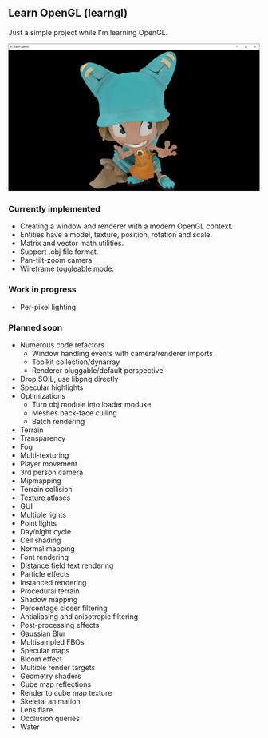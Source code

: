 ## Learn OpenGL (learngl)

Just a simple project while I'm learning OpenGL.

![Wakfu example character](docs/screenshot.png)

### Currently implemented

- Creating a window and renderer with a modern OpenGL context.
- Entities have a model, texture, position, rotation and scale.
- Matrix and vector math utilities.
- Support .obj file format.
- Pan-tilt-zoom camera.
- Wireframe toggleable mode.

### Work in progress

- Per-pixel lighting

### Planned soon

- Numerous code refactors
    - Window handling events with camera/renderer imports
    - Toolkit collection/dynarray
    - Renderer pluggable/default perspective
- Drop SOIL, use libpng directly
- Specular highlights
- Optimizations
    - Turn obj module into loader moduke
    - Meshes back-face culling
    - Batch rendering
- Terrain
- Transparency
- Fog
- Multi-texturing
- Player movement
- 3rd person camera
- Mipmapping
- Terrain collision
- Texture atlases
- GUI
- Multiple lights
- Point lights
- Day/night cycle
- Cell shading
- Normal mapping
- Font rendering
- Distance field text rendering
- Particle effects
- Instanced rendering
- Procedural terrain
- Shadow mapping
- Percentage closer filtering
- Antialiasing and anisotropic filtering
- Post-processing effects
- Gaussian Blur
- Multisampled FBOs
- Specular maps
- Bloom effect
- Multiple render targets
- Geometry shaders
- Cube map reflections
- Render to cube map texture
- Skeletal animation
- Lens flare
- Occlusion queries
- Water